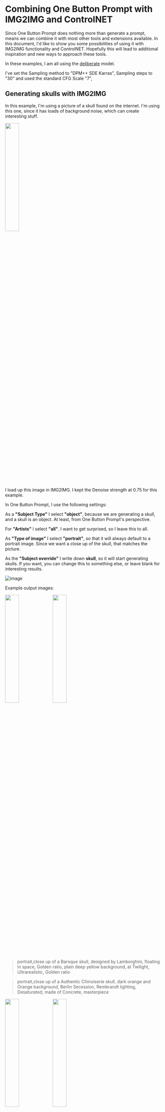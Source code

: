 # Combining One Button Prompt with IMG2IMG and ControlNET

Since One Button Prompt does nothing more than generate a prompt, means we can combine it with most other tools and extensions available. In this document, I'd like to show you some possibilities of using it with IMG2IMG functionality and ControlNET.
Hopefully this will lead to additional inspiration and new ways to approach these tools.

In these examples, I am all using the [deliberate](https://civitai.com/models/4823/deliberate) model.

I've set the Sampling method to "DPM++ SDE Karras", Sampling steps to "30" and used the standard CFG Scale "7",

## Generating skulls with IMG2IMG

In this example, I'm using a picture of a skull found on the internet. I'm using this one, since it has loads of background noise, which can create interesting stuff.

<img src="https://github.com/AIrjen/OneButtonPrompt/assets/130234949/11ac825c-0fe2-43cb-87b4-9a6178c26bc2.png" width="30%" height="30%">

I load up this image in IMG2IMG. I kept the Denoise strength at 0.75 for this example.

In One Button Prompt, I use the following settings:

As a __"Subject Type"__ I select __"object"__, because we are generating a skull, and a skull is an object. At least, from One Button Prompt's perspective.

For __"Artists"__ I select __"all"__. I want to get surprised, so I leave this to all.

As __"Type of image"__ I select __"portrait"__, so that it will always default to a portrait image. Since we want a close up of the skull, that matches the picture.

As the __"Subject override"__ I write down __skull__, so it will start generating skulls. If you want, you can change this to something else, or leave blank for interesting results.

![image](https://github.com/AIrjen/OneButtonPrompt/assets/130234949/f490c699-8cfb-4913-8519-05d19780bb56)

Example output images:

<img src="https://github.com/AIrjen/OneButtonPrompt/assets/130234949/9b533d89-3430-4bf0-896c-330bcfebda6b.png" width="30%" height="30%">
<img src="https://github.com/AIrjen/OneButtonPrompt/assets/130234949/b342011d-763f-4eb8-9955-ebc8fcb43f8d.png" width="30%" height="30%">

> portrait,close up of a Baroque skull, designed by Lamborghini, floating in space, Golden ratio, plain deep yellow background, at Twilight, Ultrarealistic, Golden ratio

> portrait,close up of a Authentic Chinoiserie skull, dark orange and Orange background, Berlin Secession, Rembrandt lighting, Desaturated, made of Concrete, masterpiece

<img src="https://github.com/AIrjen/OneButtonPrompt/assets/130234949/bc5927bf-4ee3-4d72-85ed-08a6c687f7a4.png" width="30%" height="30%">
<img src="https://github.com/AIrjen/OneButtonPrompt/assets/130234949/e1ce4fde-3e47-4928-a7c5-0af6ad165e49.png" width="30%" height="30%">

> art by Gail Simone, portrait,close up of a Visually Stimulating Visually Stimulating skull, Sharp details, [garden|jungle], at Sunrise, telephoto lens

> art by Kim Keever, portrait,close up of a Enthralling Tang Dynasty skull, Happy

## Generating Stormtrooper helmet based images with ControlNET
In this case, we are going back to using TXT2IMG. Please note, that most of these images came out amazing. You can use this trick to win almost anything on \r\sdbattles\

I've configured ControlNET to use this Stormtrooper helmet:

<img src="https://github.com/AIrjen/OneButtonPrompt/assets/130234949/03308730-a63e-4498-83e5-a35a0b7f8f16.png" width="30%" height="30%">

I've set it to use the __"Depth"__ ControlNET model. In this case I'm using __"depth_midas"__, this is what it defaulted to.

I've set __"Ending Control Step"__ to __0,75__, meaning that ControlNET will stop doing it's thing 75% through all steps.

I'm using the setting __"My prompt is more important"__

![image](https://github.com/AIrjen/OneButtonPrompt/assets/130234949/6a2ea3f4-c398-4be3-b3f4-4b58a58b9505)

I've set up One Button Prompt to the following settings:

As a __"Subject Type"__ I select __"object"__, however, you could try __all__ to get even wierder results.

For __"Artists"__ I select __"all"__. I want to get surprised, so I leave this to all.

As __"Type of image"__ I select __"all"__, more surprises in store for us.

![image](https://github.com/AIrjen/OneButtonPrompt/assets/130234949/2b769bd4-e8fa-4346-9751-4298f6161518)

Example images:

<img src="https://github.com/AIrjen/OneButtonPrompt/assets/130234949/41155745-41d9-4e43-b11a-3c3cc8b121d7.png" width="30%" height="30%">
<img src="https://github.com/AIrjen/OneButtonPrompt/assets/130234949/e9e1e341-256a-4b1e-8768-8bdd05afe7bf.png" width="30%" height="30%">

> art by Kazuo Oga, Golden ratio, Obscene hypercar, concept art, from inside of a Elite Dalaran, Summer, Grim, Auroracore, Sun Rays, Kodak Ektar

> Cycles render, Messy Ecuadorian Volkswagen of Guilt, concept art, Funk Art, bloom, art by Shepard Fairey

<img src="https://github.com/AIrjen/OneButtonPrompt/assets/130234949/17441442-5a89-46dd-95e2-a8f22f1baa79.png" width="30%" height="30%">
<img src="https://github.com/AIrjen/OneButtonPrompt/assets/130234949/2aafbd76-93f8-49a6-8161-f418675a5428.png" width="30%" height="30%">

> art by Alejandro Burdisio, (art by Alex Schomburg:1.0), voxel art, Alluring Entrancing Castle of Haste, smooth, Folded street, Lens Flare

> art by Vanessa Bell, (art by Jhonen Vasquez:1.0), grand Octane render, Unpredictable Taiwanese Snow plow, intricate details, Smug, Reflected light, matte, Bright design
